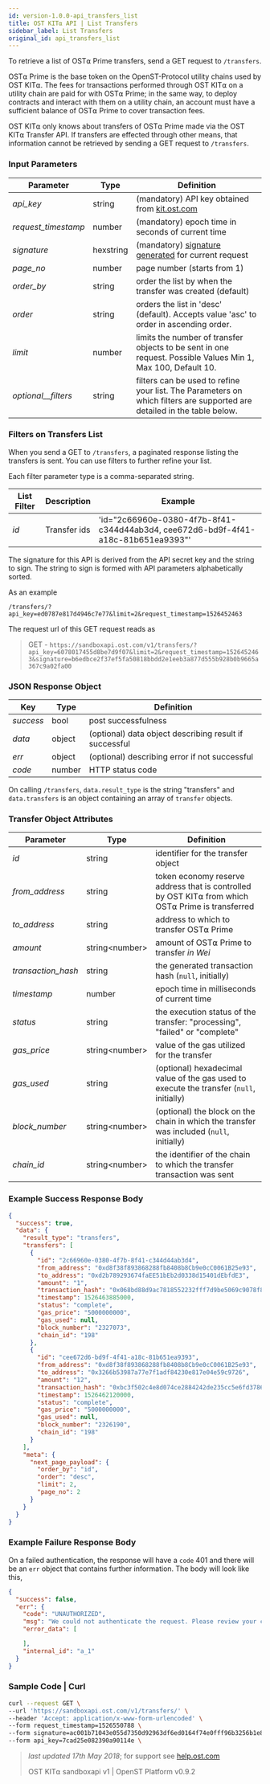 ```yaml
---
id: version-1.0.0-api_transfers_list
title: OST KIT⍺ API | List Transfers
sidebar_label: List Transfers
original_id: api_transfers_list
---
```


To retrieve a list of OST⍺ Prime transfers, send a GET request to `/transfers`.

OST⍺ Prime is the base token on the OpenST-Protocol utility chains used by OST KIT⍺. The fees for transactions performed through OST KIT⍺ on a utility chain are paid for with OST⍺ Prime; in the same way, to deploy contracts and interact with them on a utility chain, an account must have a sufficient balance of OST⍺ Prime to cover transaction fees.

OST KIT⍺ only knows about transfers of OST⍺ Prime made via the OST KIT⍺ Transfer API. If transfers are effected through other means, that information cannot be retrieved by sending a GET request to `/transfers`.

### Input Parameters

| Parameter | Type | Definition                                         |
|-----------|------|-----------------------------------------------|
| _api_key_           | string    | (mandatory) API key obtained from [kit.ost.com](https://kit.ost.com) |
| _request_timestamp_ | number    | (mandatory) epoch time in seconds of current time |
| _signature_         | hexstring | (mandatory) [<u>signature generated</u>](/docs/api_authentication.html) for current request |
|_page_no_            | number    | page number (starts from 1)|
| _order_by_          | string    | order the list by when the transfer was created (default) |
| _order_             | string    | orders the list in 'desc' (default). Accepts value 'asc' to order in ascending order. |
| _limit_             | number    | limits the number of transfer objects to be sent in one request. Possible Values Min 1, Max 100, Default 10.     
| _optional__filters_  | string    | filters can be used to refine your list. The Parameters on which filters are supported are detailed in the table below.|


### Filters on Transfers List
When you send a GET to `/transfers`, a paginated response listing the transfers is sent. You can use filters to further refine your list.

Each filter parameter type is a comma-separated string.

| List Filter | Description                                | Example                             |
|------------|--------------------------------------------|-------------------------------------|
| _id_          | Transfer ids                                 | 'id="2c66960e-0380-4f7b-8f41-c344d44ab3d4, cee672d6-bd9f-4f41-a18c-81b651ea9393"'                     |

The signature for this API is derived from the API secret key and the string to sign. The string to sign is formed with API parameters alphabetically sorted.

As an example

`/transfers/?api_key=ed0787e817d4946c7e77&limit=2&request_timestamp=1526452463`

The request url of this GET request reads as

> GET - `https://sandboxapi.ost.com/v1/transfers/?api_key=6078017455d8be7d9f07&limit=2&request_timestamp=1526452463&signature=b6edbce2f37ef5fa50818bbdd2e1eeb3a877d555b928b0b9665a367c9a02fa00`

### JSON Response Object

| Key        | Type   | Definition      |
|------------|--------|------------|
| _success_  | bool   | post successfulness |
| _data_     | object | (optional) data object describing result if successful   |
| _err_      | object | (optional) describing error if not successful |
| _code_     | number | HTTP status code |

On calling `/transfers`, `data.result_type` is the string "transfers" and `data.transfers` is an object containing an array of `transfer` objects.

### Transfer Object Attributes

| Parameter | Type   | Definition  |
|-----------|--------|--------|
| _id_                | string | identifier for the transfer object |
| _from_address_      | string | token economy reserve address that is controlled by OST KIT⍺ from which OST⍺ Prime is transferred |
| _to_address_        | string | address to which to transfer OST⍺ Prime |
| _amount_            | string\<number\> | amount of OST⍺ Prime to transfer *in Wei* |
| _transaction_hash_  | string | the generated transaction hash (`null`, initially) |
| _timestamp_         | number | epoch time in milliseconds of current time |
| _status_            | string | the execution status of the transfer: "processing", "failed" or "complete" |
| _gas_price_         | string\<number\> | value of the gas utilized for the transfer |
| _gas_used_          | string | (optional) hexadecimal value of the gas used to execute the transfer (`null`, initially) |
| _block_number_      | string\<number\> | (optional) the block on the chain in which the transfer was included (`null`, initially) |
| _chain_id_          | string\<number\> | the identifier of the chain to which the transfer transaction was sent |

### Example Success Response Body

```json
{
  "success": true,
  "data": {
    "result_type": "transfers",
    "transfers": [
      {
        "id": "2c66960e-0380-4f7b-8f41-c344d44ab3d4",
        "from_address": "0xd8f38f893868288fb8408b8Cb9e0cC0061B25e93",
        "to_address": "0xd2b789293674faEE51bEb2d0338d15401dEbfdE3",
        "amount": "1",
        "transaction_hash": "0x068bd88d9ac7818552232fff7d9be5069c9078f8402cc50d352cbb69bde02ed1",
        "timestamp": 1526463885000,
        "status": "complete",
        "gas_price": "5000000000",
        "gas_used": null,
        "block_number": "2327073",
        "chain_id": "198"
      },
      {
        "id": "cee672d6-bd9f-4f41-a18c-81b651ea9393",
        "from_address": "0xd8f38f893868288fb8408b8Cb9e0cC0061B25e93",
        "to_address": "0x3266b53987a77e7f1adf84230e817e04e59c9726",
        "amount": "12",
        "transaction_hash": "0xbc3f502c4e8d074ce2884242de235cc5e6fd378646ee1f62ba16a48902f458a8",
        "timestamp": 1526462120000,
        "status": "complete",
        "gas_price": "5000000000",
        "gas_used": null,
        "block_number": "2326190",
        "chain_id": "198"
      }
    ],
    "meta": {
      "next_page_payload": {
        "order_by": "id",
        "order": "desc",
        "limit": 2,
        "page_no": 2
      }
    }
  }
}

```

### Example Failure Response Body

On a failed authentication, the response will have a `code` 401 and there will be an `err` object that contains further information. The body will look like this,

```json
{
  "success": false,
  "err": {
    "code": "UNAUTHORIZED",
    "msg": "We could not authenticate the request. Please review your credentials and authentication method.",
    "error_data": [

    ],
    "internal_id": "a_1"
  }
}
```

### Sample Code | Curl
```bash
curl --request GET \
--url 'https://sandboxapi.ost.com/v1/transfers/' \
--header 'Accept: application/x-www-form-urlencoded' \
--form request_timestamp=1526550788 \
--form signature=ac001b71043e055d7350d92963df6ed0164f74e0fff96b3256b1e8ad27fa9d9e \
--form api_key=7cad25e082390a90114e \
```

>_last updated 17th May 2018_; for support see [<u>help.ost.com</u>](https://help.ost.com)
>
> OST KIT⍺ sandboxapi v1 | OpenST Platform v0.9.2
